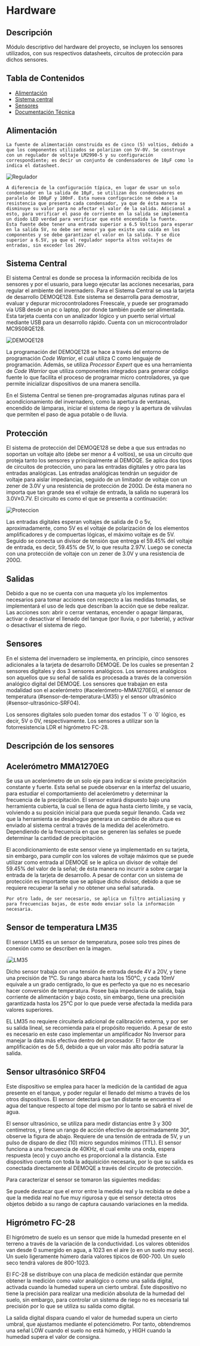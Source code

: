 # Hardware

## Descripción
Módulo descriptivo del hardware del proyecto, se incluyen los sensores utilizados, con sus respectivos datasheets, circuitos de protección para dichos sensores.

## Tabla de Contenidos
- [Alimentación](#alimentación)
- [Sistema central](#sistema-central)
- [Sensores](#sensores)
- [Documentación Técnica](#documentación-técnica)

## Alimentación

	La fuente de alimentación construida es de cinco (5) voltios, debido a que los componentes utilizados se polarizan con 5V-0V. Se construye con un regulador de voltaje LM2990-5 y su configuración correspondiente; es decir un conjunto de condensadores de 10µF como lo indica el datasheet.

![Regulador]()

	A diferencia de la configuración típica, en lugar de usar un solo condensador en la salida de 10µF, se utilizan dos condensadores en paralelo de 100µF y 100nF. Esta nueva configuración se debe a la resistencia que presenta cada condensador, ya que de ésta manera se disminuye su valor para no afectar el valor de la salida. Adicional a esto, para verificar el paso de corriente en la salida se implementa un diodo LED verdad para verificar que esté encendida la fuente.
	Esta fuente debe tener una entrada superior a 6.5 Voltios para esperar en la salida 5V, no debe ser menor ya que existe una caída en los componentes y se debe garantizar el valor en la salida. Y se dice superior a 6.5V, ya que el regulador soporta altos voltajes de entradas, sin exceder los 26V.

## Sistema Central

El sistema Central es donde se procesa la información recibida de los sensores y por el usuario, para luego ejecutar las acciones necesarias, para regular el ambiente del invernadero. Para el Sistema Central se usa la tarjeta de desarrollo DEMOQE128. Este sistema se desarrolla para demostrar, evaluar y depurar microcontroladores Freescale, y puede ser programado vía USB desde un pc o laptop, por donde también puede ser alimentada. Esta tarjeta cuenta con un analizador lógico y un puerto serial virtual mediante USB para un desarrollo rápido. Cuenta con un microcontrolador MC9S08QE128.

![DEMOQE128]()

La programación del DEMOQE128 se hace a través del entorno de programación *Code Warrior*, el cuál utiliza C como lenguaje de programación. Además, se utiliza *Processor Expert* que es una herramienta de *Code Warrior* que utiliza componentes integrados para generar código fuente lo que facilita el proceso de programar micro controladores, ya que permite inicializar dispositivos de una manera sencilla.

En el Sistema Central se tienen pre-programadas algunas rutinas para el acondicionamiento del invernadero, como la apertura de ventanas, encendido de lámparas, iniciar el sistema de riego y la apertura de válvulas que permiten el paso de agua potable o de lluvia. 

## Protección

El sistema de protección del DEMOQE128 se debe a que sus entradas no soportan un voltaje alto (debe ser menor a 4 voltios), se usa un circuito que proteja tanto los sensores y principalmente al DEMOQE. Se aplica dos tipos de circuitos de protección, uno para las entradas digitales y otro para las entradas analógicas.
Las entradas analógicas tendrán un seguidor de voltaje para aislar impedancias, seguido de un limitador de voltaje con un zener de 3.0V y una resistencia de protección de 200Ω. De ésta manera no importa que tan grande sea el voltaje de entrada, la salida no superará los 3.0V±0.7V. El circuito es como el que se presenta a continuación:

![Proteccion]()

Las entradas digitales esperan voltajes de salida de 0 o 5v, aproximadamente, como 5V es el voltaje de polarización de los elementos amplificadores y de compuertas lógicas, el máximo voltaje es de 5V. Seguido se conecta un divisor de tensión que entrega el 59.45% del voltaje de entrada, es decir, 59.45% de 5V, lo que resulta 2.97V. Luego se conecta con una protección de voltaje con un zener de 3.0V y una resistencia de 200Ω.

## Salidas

Debido a que no se cuenta con una maqueta y/o los implementos necesarios para tomar acciones con respecto a las medidas tomadas, se implementará el uso de leds que describan la acción que se debe realizar. Las acciones son: abrir o cerrar ventanas, encender o apagar lámparas, activar o desactivar el llenado del tanque (por lluvia, o por tubería), y activar o desactivar el sistema de riego.

## Sensores

En el sistema del invernadero se implementa, en principio, cinco sensores adicionales a la tarjeta de desarrollo DEMOQE. De los cuales se presentan 2 sensores digitales y dos 3 sensores analógicos. Los sensores analógicos son aquellos que su señal de salida es procesada a través de la conversión analógico digital del DEMOQE. Los sensores que trabajan en esta modalidad son el acelerómetro (#acelerómetro-MMA1270EG), el sensor de temperatura (#sensor-de-temperatura-LM35) y el sensor ultrasónico (#sensor-ultrasónico-SRF04).

Los sensores digitales solo pueden tomar dos estados ´1´ o ´0´ lógico, es decir, 5V o 0V, respectivamente. Los sensores a utilizar son la fotorresistencia LDR el higrómetro FC-28.

## Descripción de los sensores

## Acelerómetro MMA1270EG

Se usa un acelerómetro de un solo eje para indicar si existe precipitación constante y fuerte. Esta señal se puede observar en la interfaz del usuario, para estudiar el comportamiento del acelerómetro y determinar la frecuencia de la precipitación. El sensor estará dispuesto bajo una herramienta cubierta, la cual se llena de agua hasta cierto límite, y se vacía, volviendo a su posición inicial para que pueda seguir llenando. Cada vez que la herramienta se desahogue generara un cambio de altura que es enviado al sistema central a través de la medida del acelerómetro. Dependiendo de la frecuencia en que se generen las señales se puede determinar la cantidad de precipitación.

El acondicionamiento de este sensor viene ya implementado en su tarjeta, sin embargo, para cumplir con los valores de voltaje máximos que se puede utilizar como entrada al DEMOQE se le aplica un divisor de voltaje del 59.45% del valor de la señal; de ésta manera no incurrir a sobre cargar la entrada de la tarjeta de desarrollo. A pesar de contar con un sistema de protección es importante que se aplique dicho divisor, debido a que se requiere recuperar la señal y no obtener una señal saturada.

	Por otro lado, de ser necesario, se aplica un filtro antialiasing y para frecuencias bajas, de este modo enviar solo la información necesaria.

## Sensor de temperatura LM35

El sensor LM35 es un sensor de temperatura, posee solo tres pines de conexión como se describen en la imagen. 

¡![LM35]()

Dicho sensor trabaja con una tensión de entrada desde 4V a 20V, y tiene una precisión de 1°C. Su rango abarca hasta los 150°C, y cada 10mV equivale a un grado centígrado, lo que es perfecto ya que no es necesario hacer conversión de temperatura. Posee baja impedancia de salida, baja corriente de alimentación y bajo costo, sin embargo, tiene una precisión garantizada hasta los 25°C por lo que puede verse afectada la medida para valores superiores.

EL LM35 no requiere circuitería adicional de calibración externa, y por ser su salida lineal, se recomienda para el propósito requerido. A pesar de esto es necesario en este caso implementar un amplificador No Inversor para manejar la data más efectiva dentro del procesador. El factor de amplificación es de 5.6, debido a que un valor más alto podría saturar la salida.

## Sensor ultrasónico SRF04

Este dispositivo se emplea para hacer la medición de la cantidad de agua presente en el tanque, y poder regular el llenado del mismo a través de los otros dispositivos. El sensor detectará que tan distante se encuentra el agua del tanque respecto al tope del mismo por lo tanto se sabrá el nivel de agua.

El sensor ultrasónico, se utiliza para medir distancias entre 3 y 300 centímetros, y tiene un rango de acción efectivo de aproximadamente 30°, observe la figura de abajo. Requiere de una tensión de entrada de 5V, y un pulso de disparo de diez (10) micro segundos mínimos (TTL). El sensor funciona a una frecuencia de 40KHz, el cual emite una onda, espera respuesta (eco) y cuyo ancho es proporcional a la distancia. Este dispositivo cuenta con toda la adquisición necesaria, por lo que su salida es conectada directamente al DEMOQE a través del circuito de protección.

Para caracterizar el sensor se tomaron las siguientes medidas:

Se puede destacar que el error entre la medida real y la recibida se debe a que la medida real no fue muy rigurosa y que el sensor detecta otros objetos debido a su rango de captura causando variaciones en la medida.

## Higrómetro FC-28

El higrómetro de suelo es un sensor que mide la humedad presente en el terreno a través de la variación de la conductividad. Los valores obtenidos van desde 0 sumergido en agua, a 1023 en el aire (o en un suelo muy seco). Un suelo ligeramente húmero daría valores típicos de 600-700. Un suelo seco tendrá valores de 800-1023.

El FC-28 se distribuye con una placa de medición estándar que permite obtener la medición como valor analógico o como una salida digital, activada cuando la humedad supera un cierto umbral. Éste dispositivo no tiene la precisión para realizar una medición absoluta de la humedad del suelo, sin embargo, para controlar un sistema de riego no es necesaria tal precisión por lo que se utiliza su salida como digital.

La salida digital dispara cuando el valor de humedad supera un cierto umbral, que ajustamos mediante el potenciómetro. Por tanto, obtendremos una señal LOW cuando el suelo no está húmedo, y HIGH cuando la humedad supera el valor de consigna.

